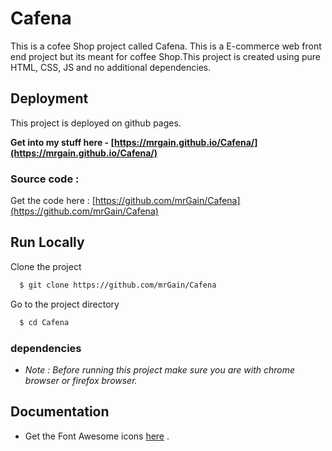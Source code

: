 # Cafena

This is a cofee Shop project called Cafena. This is a E-commerce web front end project but its meant for coffee Shop.This project is created using pure HTML, CSS, JS and no additional dependencies.


## Deployment

This project is deployed on github pages.

 **Get into my stuff here - [https://mrgain.github.io/Cafena/](https://mrgain.github.io/Cafena/)**


### Source code :

Get the code here : [https://github.com/mrGain/Cafena](https://github.com/mrGain/Cafena)



  
## Run Locally

Clone the project

```bash
  $ git clone https://github.com/mrGain/Cafena
```

Go to the project directory

```bash
  $ cd Cafena
```

### dependencies
  - *Note : Before running this project make sure you are with chrome browser or firefox browser.*



  

  

  
## Documentation

- Get the Font Awesome icons [here](https://fontawesome.com/) .
